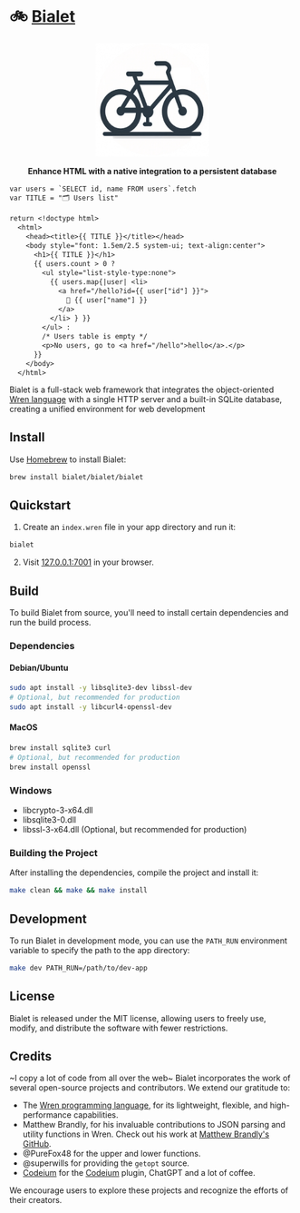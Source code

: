 # 🚲 [Bialet](https://bialet.dev)

<p align="center">
  <a href="https://bialet.dev">
    <img src="docs/_static/logo.png" alt="" width="200" />
  </a>
</p>
<p align="center">
  <strong>Enhance HTML with a native integration to a persistent database</strong>
</p>

```wren
var users = `SELECT id, name FROM users`.fetch
var TITLE = "🗂️ Users list"

return <!doctype html>
  <html>
    <head><title>{{ TITLE }}</title></head>
    <body style="font: 1.5em/2.5 system-ui; text-align:center">
      <h1>{{ TITLE }}</h1>
      {{ users.count > 0 ?
        <ul style="list-style-type:none">
          {{ users.map{|user| <li>
            <a href="/hello?id={{ user["id"] }}">
              👋 {{ user["name"] }}
            </a>
          </li> } }}
        </ul> :
        /* Users table is empty */
        <p>No users, go to <a href="/hello">hello</a>.</p>
      }}
    </body>
  </html>
```

Bialet is a full-stack web framework that integrates the object-oriented [Wren language](https://wren.io) with a single HTTP server and a built-in SQLite database, creating a unified environment for web development

## Install

Use [Homebrew](https://brew.sh) to install Bialet:

```bash
brew install bialet/bialet/bialet
```

## Quickstart

1. Create an `index.wren` file in your app directory and run it:

```bash
bialet
```

2. Visit [127.0.0.1:7001](http://127.0.0.1:7001) in your browser.

## Build

To build Bialet from source, you'll need to install certain dependencies and run the build process.

### Dependencies

#### Debian/Ubuntu

```bash
sudo apt install -y libsqlite3-dev libssl-dev 
# Optional, but recommended for production
sudo apt install -y libcurl4-openssl-dev
```

#### MacOS

```bash
brew install sqlite3 curl
# Optional, but recommended for production
brew install openssl
```

### Windows

* libcrypto-3-x64.dll
* libsqlite3-0.dll
* libssl-3-x64.dll (Optional, but recommended for production)

### Building the Project

After installing the dependencies, compile the project and install it:

```bash
make clean && make && make install
```

## Development

To run Bialet in development mode, you can use the `PATH_RUN` environment variable to specify the path to the app directory:

```bash
make dev PATH_RUN=/path/to/dev-app
```

## License

Bialet is released under the MIT license, allowing users to freely use, modify, and distribute the software with fewer restrictions.

## Credits

~I copy a lot of code from all over the web~
Bialet incorporates the work of several open-source projects and contributors. We extend our gratitude to:

- The [Wren programming language](https://wren.io), for its lightweight, flexible, and high-performance capabilities.
- Matthew Brandly, for his invaluable contributions to JSON parsing and utility functions in Wren. Check out his work at [Matthew Brandly's GitHub](https://github.com/brandly/wren-json).
- @PureFox48 for the upper and lower functions.
- @superwills for providing the `getopt` source.
- [Codeium](https://github.com/codeium) for the [Codeium](https://codeium.com) plugin, ChatGPT and a lot of coffee.

We encourage users to explore these projects and recognize the efforts of their creators.
